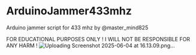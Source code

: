 # ArduinoJammer433mhz
Arduino jammer script for 433 mhz by @master_mind825

FOR EDUCATIONAL PURPOSES ONLY ! I WILL NOT BE RESPONSIBLE FOR ANY HARM !
![Uploading Screenshot 2025-06-04 at 16.13.09.png…]()
